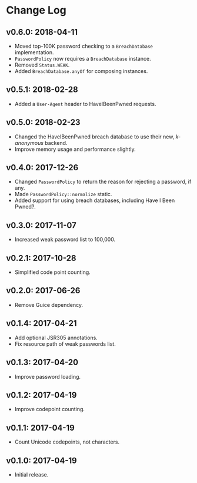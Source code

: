 # Change Log

## v0.6.0: 2018-04-11

* Moved top-100K password checking to a `BreachDatabase` implementation.
* `PasswordPolicy` now requires a `BreachDatabase` instance.
* Removed `Status.WEAK`.
* Added `BreachDatabase.anyOf` for composing instances.

## v0.5.1: 2018-02-28

* Added a `User-Agent` header to HaveIBeenPwned requests.

## v0.5.0: 2018-02-23

* Changed the HaveIBeenPwned breach database to use their new, _k-anonymous_ backend.
* Improve memory usage and performance slightly.

## v0.4.0: 2017-12-26

* Changed `PasswordPolicy` to return the reason for rejecting a password, if any.
* Made `PasswordPolicy::normalize` static.
* Added support for using breach databases, including Have I Been Pwned?.

## v0.3.0: 2017-11-07

* Increased weak password list to 100,000.

## v0.2.1: 2017-10-28

* Simplified code point counting.

## v0.2.0: 2017-06-26

* Remove Guice dependency.

## v0.1.4: 2017-04-21

* Add optional JSR305 annotations.
* Fix resource path of weak passwords list.

## v0.1.3: 2017-04-20

* Improve password loading.

## v0.1.2: 2017-04-19

* Improve codepoint counting.

## v0.1.1: 2017-04-19

* Count Unicode codepoints, not characters.

## v0.1.0: 2017-04-19

* Initial release.